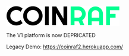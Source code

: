 ![Alt text](app/static/_images/_github/cr_text.png?raw=true "Title")

The V1 platform is now DEPRICATED

Legacy Demo: https://coinraf2.herokuapp.com/


